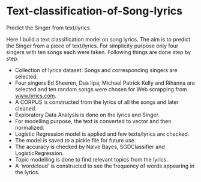 # Text-classification-of-Song-lyrics
Predict the Singer from text/lyrics

Here I build a text classification model on song lyrics. The aim is to predict the Singer from a piece of text/lyrics. For simplicity purpose only four singers with ten songs each were taken. Following things are done step by step.
+	Collection of lyrics dataset: Songs and corresponding singers are selected.
+	Four singers Ed Sheeren, Dua lipa, Michael Patrick Kelly and Rihanna are selected and ten random songs were chosen for Web scrapping from www.lyrics.com.
+	A CORPUS is constructed from the lyrics of all the songs and later cleaned.
+	Exploratory Data Analysis is done on the lyrics and Singer.
+	For modelling purpose, the text is converted to vector and then normalized.
+	Logistic Regression model is applied and few texts/lyrics are checked.	
+	The model is saved to a pickle file for future use.
+	The accuracy is checked by Naive Bayes, SGDClassifier and LogisticRegression.
+	Topic modelling is done to find relevant topics from the lyrics.
+	A ‘wordcloud’ is constructed to see the frequency of words appearing in the lyrics.
